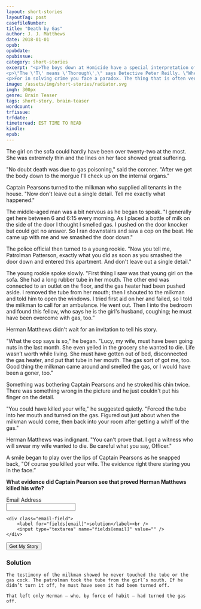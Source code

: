 ```yaml
---
layout: short-stories
layoutTag: post
casefileNumber: 
title: "Death by Gas"
author: J. J. Matthews
date: 2018-01-01
opub: 
opubdate: 
opubissue: 
category: short-stories
excerpt: "<p>The boys down at Homicide have a special interpretation of what the middle initial in the name of Captain Howard T. Pearsons really means. They like that tall lanky ex-football player with his penetrating mind.</p>
<p>\"The \'T\' means \'Thorough\',\" says Detective Peter Reilly. \"When my boss gets on a case his mind looks for every point and never overlooks the smallest detail.\"</p>
<p>For in solving crime you face a paradox. The thing that is often very obvious is exactly what is overlooked by everyone &mdash; from the cop to the killer.</p>"
image: /assets/img/short-stories/radiator.svg
imgh: 300px
genre: Brain Teaser
tags: short-story, brain-teaser
wordcount: 
trfissue: 
trfdate: 
timetoread: EST TIME TO READ
kindle: 
epub: 
---
```


The girl on the sofa could hardly have been over twenty-two at the most. She was extremely thin and the lines on her face showed great suffering.

"No doubt death was due to gas poisoning," said the coroner. "After we get the body down to the morgue I'll check up on the internal organs."

Captain Pearsons turned to the milkman who supplied all tenants in the house. "Now don't leave out a single detail. Tell me exactly what happened."

The middle-aged man was a bit nervous as he began to speak. "I generally get here between 6 and 6:15 every morning. As I placed a bottle of milk on the side of the door I thought I smelled gas. I pushed on the door knocker but could get no answer. So I ran downstairs and saw a cop on the beat. He came up with me and we smashed the door down."

The police official then turned to a young rookie. "Now you tell me, Patrolman Patterson, exactly what you did as soon as you smashed the door down and entered this apartment. And don't leave out a single detail."

The young rookie spoke slowly. "First thing I saw was that young girl on the sofa. She had a long rubber tube in her mouth. The other end was connected to an outlet on the floor, and the gas heater had been pushed aside. I removed the tube from her mouth; then I shouted to the milkman and told him to open the windows. I tried first aid on her and failed, so I told the milkman to call for an ambulance. He went out. Then I into the bedroom and found this fellow, who says he is the girl's husband, coughing; he must have been overcome with gas, too.”

Herman Matthews didn't wait for an invitation to tell his story.

"What the cop says is so," he began. "Lucy, my wife, must have been going nuts in the last month. She even yelled in the grocery she wanted to die. Life wasn’t worth while living. She must have gotten out of bed, disconnected the gas heater, and put that tube in her mouth. The gas sort of got me, too. Good thing the milkman came around and smelled the gas, or I would have been a goner, too."

Something was bothering Captain Pearsons and he stroked his chin twice. There was something wrong in the picture and he just couldn't put his finger on the detail.

"You could have killed your wife," he suggested quietly. "Forced the tube into her mouth and turned on the gas. Figured out just about when the milkman would come, then back into your room after getting a whiff of the gas."

Herman Matthews was indignant. "You can't prove that. I got a witness who will swear my wife wanted to die. Be careful what you say, Officer."

A smile began to play over the lips of Captain Pearsons as he snapped back, "Of course you killed your wife. The evidence right there staring you in the face.”

<strong>What evidence did Captain Pearson see that proved Herman Matthews killed his wife?</strong>

<form action="#" method="post" data-drip-embedded-form="" class="d_form1">
    <div class="email-field">
        <label for="fields[email]">Email Address</label><br />
        <input type="email" name="fields[email]" value="" />
    </div>

    <div class="email-field">
	    <label for="fields[email]">solution</label><br />
	    <input type="textarea" name="fields[email]" value="" />
    </div>
  <div>
    <input type="submit" name="submit" value="Get My Story" data-drip-attribute="sign-up-button" />
  </div>
</form>

<div class="tobehidden">
	<h3>Solution</h3>

	The testimony of the milkman showed he never touched the tube or the gas cock. The patrolman took the tube from the girl’s mouth. If he didn’t turn it off, he must have seen it had been turned off.

	That left only Herman — who, by force of habit — had turned the gas off.

</div>